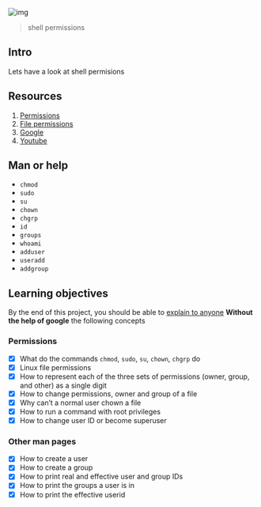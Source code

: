 ![img](https://assets.imaginablefutures.com/media/images/ALX_Logo.max-200x150.png)
  > shell permissions


## Intro
Lets have a look at shell permisions

## Resources
1. [Permissions](http://linuxcommand.org/lc3_lts0090.php)
2. [File permissions](https://linuxsurvival.com/linux-change-file-permissions-command-part-1/)
3. [Google](https://www.google.com/search?q=linux+file+permission)
4. [Youtube](https://www.youtube.com/results?search_query=file+permissions+in+linux)

## Man or help

* ```chmod```
* ```sudo```
* ```su```
* ```chown```
* ```chgrp```
* ```id```
* ```groups```
* ```whoami```
* ```adduser```
* ```useradd```
* ```addgroup```

## Learning objectives
By the end of this project, you should be able to [explain to anyone](https://fs.blog/feynman-learning-technique/?fbclid=IwAR2K5_BGPVo0QjJXkOIIqNsqcXK4lTskPWJvA0asKQIGtCPWaQBdKmj1Ztg) __Without the help of google__ the following concepts


### Permissions
* [X] What do the commands ```chmod```, ```sudo```, ```su```, ```chown```, ```chgrp``` do
* [X] Linux file permissions
* [X] How to represent each of the three sets of permissions (owner, group, and other) as a single digit
* [X] How to change permissions, owner and group of a file
* [X] Why can’t a normal user chown a file
* [X] How to run a command with root privileges
* [X] How to change user ID or become superuser

### Other man pages

* [X] How to create a user
* [X] How to create a group
* [X] How to print real and effective user and group IDs
* [X] How to print the groups a user is in
* [X] How to print the effective userid
